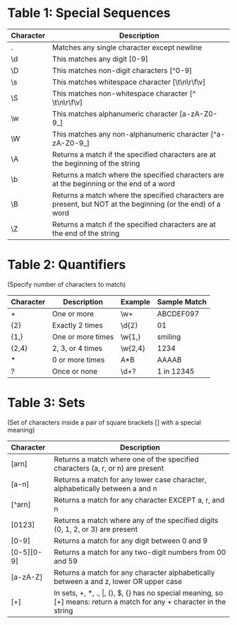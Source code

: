# Table 1: Special Sequences
| Character    | Description
| :-------- | ------- 
| .  | Matches any single character except newline
| \d | This matches any digit [0-9]
| \D | This matches non-digit characters [^0-9]
| \s | This matches whitespace character [\t\n\r\f\v]
| \S | This matches non-whitespace character [^ \t\n\r\f\v]
| \w | This matches alphanumeric character [a-zA-Z0-9_]
| \W | This matches any non-alphanumeric character [^a-zA-Z0-9_]
| \A | Returns a match if the specified characters are at the beginning of the string
| \b | Returns a match where the specified characters are at the beginning or the end of a word
| \B | Returns a match where the specified characters are present, but NOT at the beginning (or the end) of a word
| \Z | Returns a match if the specified characters are at the end of the string


# Table 2: Quantifiers
(Specify number of characters to match)

| Character    | Description | Example | Sample Match
| :-------- | ------- | ------- | ------- 
| + | One or more | \w+ | ABCDEF097
| {2} | Exactly 2 times | \d{2} | 01
| {1,} | One or more times | \w{1,} | smiling
| {2,4} | 2, 3, or 4 times | \w{2,4} | 1234 
| * | 0 or more times | A*B | AAAAB
| ? | Once or none | \d+? | 1 in 12345


# Table 3: Sets
(Set of characters inside a pair of square brackets [] with a special meaning)

| Character    | Description
| :-------- | ------- 
| [arn] | Returns a match where one of the specified characters (a, r, or n) are present
| [a-n] | Returns a match for any lower case character, alphabetically between a and n
| [^arn] | Returns a match for any character EXCEPT a, r, and n
| [0123] | Returns a match where any of the specified digits (0, 1, 2, or 3) are present
| [0-9] | Returns a match for any digit between 0 and 9
| [0-5][0-9] | Returns a match for any two-digit numbers from 00 and 59
| [a-zA-Z] | Returns a match for any character alphabetically between a and z, lower OR upper case
| [+] | In sets, +, *, .,  &#124;, (), $, {} has no special meaning, so [+] means: return a match for any + character in the string
